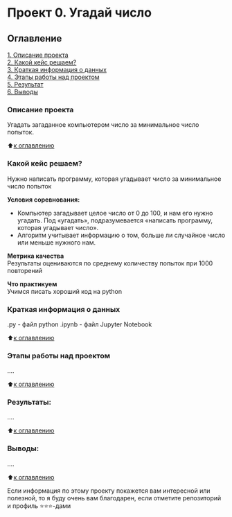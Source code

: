 # Проект 0. Угадай число

## Оглавление  
[1. Описание проекта](https://github.com/ret4ed/Sf_DS_game_1/blob/main/project_0/README.mdd#Описание-проекта)  
[2. Какой кейс решаем?](https://github.com/ret4ed/Sf_DS_game_1/blob/main/project_0/README.md#Какой-кейс-решаем)  
[3. Краткая информация о данных](https://github.com/ret4ed/Sf_DS_game_1/blob/main/project_0/README.md#Краткая-информация-о-данных)  
[4. Этапы работы над проектом](https://github.com/ret4ed/Sf_DS_game_1/blob/main/project_0/README.md#Этапы-работы-над-проектом)  
[5. Результат](https://github.com/ret4ed/Sf_DS_game_1/blob/main/project_0/README.md#Результат)    
[6. Выводы](https://github.com/ret4ed/Sf_DS_game_1/blob/main/project_0/README.md#Выводы) 

### Описание проекта    
Угадать загаданное компьютером число за минимальное число попыток.

:arrow_up:[к оглавлению](https://github.com/ret4ed/Sf_DS_game_1/blob/main/project_0/README.md#Оглавление)


### Какой кейс решаем?    
Нужно написать программу, которая угадывает число за минимальное число попыток

**Условия соревнования:**  
- Компьютер загадывает целое число от 0 до 100, и нам его нужно угадать. Под «угадать», подразумевается «написать программу, которая угадывает число».
- Алгоритм учитывает информацию о том, больше ли случайное число или меньше нужного нам.

**Метрика качества**     
Результаты оцениваются по среднему количеству попыток при 1000 повторений

**Что практикуем**     
Учимся писать хороший код на python


### Краткая информация о данных
.py - файл python
.ipynb - файл Jupyter Notebook

  
:arrow_up:[к оглавлению](https://github.com/ret4ed/Sf_DS_game_1/blob/main/project_0/README.md#Оглавление)


### Этапы работы над проектом  
....

:arrow_up:[к оглавлению](https://github.com/ret4ed/Sf_DS_game_1/blob/main/project_0/README.md#Оглавление)


### Результаты:  
....

:arrow_up:[к оглавлению](https://github.com/ret4ed/Sf_DS_game_1/blob/main/project_0/README.md#Оглавление)


### Выводы:  
....

:arrow_up:[к оглавлению](https://github.com/ret4ed/Sf_DS_game_1/blob/main/project_0/README.md#Оглавление)


Если информация по этому проекту покажется вам интересной или полезной, то я буду очень вам благодарен, если отметите репозиторий и профиль ⭐️⭐️⭐️-дами